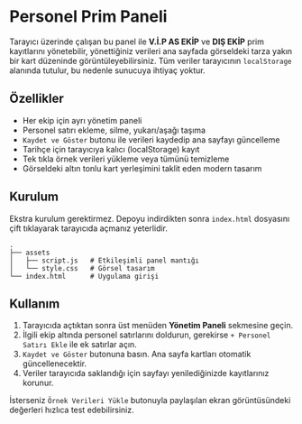 # Personel Prim Paneli

Tarayıcı üzerinde çalışan bu panel ile **V.İ.P AS EKİP** ve **DIŞ EKİP** prim kayıtlarını yönetebilir, yönettiğiniz verileri ana sayfada görseldeki tarza yakın bir kart düzeninde görüntüleyebilirsiniz. Tüm veriler tarayıcının `localStorage` alanında tutulur, bu nedenle sunucuya ihtiyaç yoktur.

## Özellikler

- Her ekip için ayrı yönetim paneli
- Personel satırı ekleme, silme, yukarı/aşağı taşıma
- `Kaydet ve Göster` butonu ile verileri kaydedip ana sayfayı güncelleme
- Tarihçe için tarayıcıya kalıcı (localStorage) kayıt
- Tek tıkla örnek verileri yükleme veya tümünü temizleme
- Görseldeki altın tonlu kart yerleşimini taklit eden modern tasarım

## Kurulum

Ekstra kurulum gerektirmez. Depoyu indirdikten sonra `index.html` dosyasını çift tıklayarak tarayıcıda açmanız yeterlidir.

```
.
├── assets
│   ├── script.js   # Etkileşimli panel mantığı
│   └── style.css   # Görsel tasarım
└── index.html      # Uygulama girişi
```

## Kullanım

1. Tarayıcıda açtıktan sonra üst menüden **Yönetim Paneli** sekmesine geçin.
2. İlgili ekip altında personel satırlarını doldurun, gerekirse `+ Personel Satırı Ekle` ile ek satırlar açın.
3. `Kaydet ve Göster` butonuna basın. Ana sayfa kartları otomatik güncellenecektir.
4. Veriler tarayıcıda saklandığı için sayfayı yenilediğinizde kayıtlarınız korunur.

İsterseniz `Örnek Verileri Yükle` butonuyla paylaşılan ekran görüntüsündeki değerleri hızlıca test edebilirsiniz.
